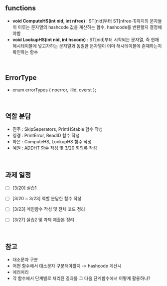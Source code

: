 ## functions
* **void ComputeHS(int nid, int nfree)** : ST[nid]부터 ST[nfree-1]까지의 문자들이 이루는 문자열의 hashcode 값을 계산하는 함수, hashcode를 반환할지 결정해야함
* **void LookupHS(int nid, int hscode)** : ST[nid]부터 시작되는 문자열, 즉 현재 해시테이블에 넣고자하는 문자열과 동일한 문자열이 이미 해시테이블에 존재하는지 확인하는 함수

</br>

## ErrorType
* enum errorTypes { noerror, illid, overst };
</br>

## 역할 분담
* 진주 : SkipSeperators, PrintHStable 함수 작성
* 영경 : PrintError, ReadID 함수 작성
* 하은 : ComputeHS, LookupHS 함수 작성
* 예원 : ADDHT 함수 작성 및 3/20 회의록 작성

</br>

## 과제 일정
* [ ] [3/20] 실습1
* [ ] [3/20 ~ 3/23] 역할 분담한 함수 작성
* [ ] [3/23] 메인함수 작성 및 전체 코드 정리
* [ ] [3/27] 실습2 및 과제 제출본 정리



</br>

## 참고
*  대소문자 구분
*  어떤 함수에서 대소문자 구분해야할지 ->  hashcode 계산시
*  에러처리
*  각 함수에서 단계별로 처리된 결과를 그 다음 단계함수에서 어떻게 활용하나?

